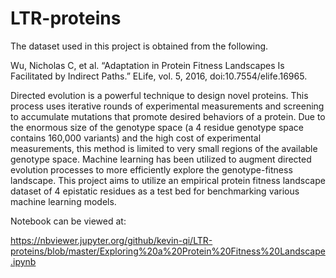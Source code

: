 # LTR-proteins

The dataset used in this project is obtained from the following.

Wu, Nicholas C, et al. “Adaptation in Protein Fitness Landscapes Is Facilitated by Indirect Paths.” ELife, vol. 5, 2016, doi:10.7554/elife.16965.

Directed evolution is a powerful technique to design novel proteins. This process uses iterative rounds of experimental measurements and screening to accumulate mutations that promote desired behaviors of a protein. Due to the enormous size of the genotype space (a 4 residue genotype space contains 160,000 variants) and the high cost of experimental measurements, this method is limited to very small regions of the available genotype space. Machine learning has been utilized to augment directed evolution processes to more efficiently explore the genotype-fitness landscape. This project aims to utilize an empirical protein fitness landscape dataset of 4 epistatic residues as a test bed for benchmarking various machine learning models.

Notebook can be viewed at:

https://nbviewer.jupyter.org/github/kevin-qi/LTR-proteins/blob/master/Exploring%20a%20Protein%20Fitness%20Landscape.ipynb
